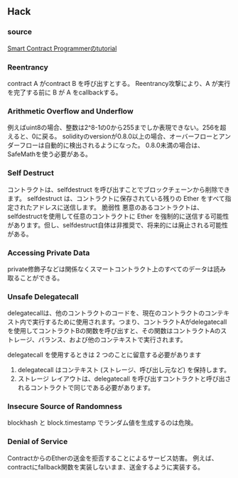 ## Hack

### source
[Smart Contract Programmerのtutorial](https://www.youtube.com/watch?v=4Mm3BCyHtDY&list=PLO5VPQH6OWdWsCgXJT9UuzgbC8SPvTRi5)

### Reentrancy
contract A がcontract B を呼び出すとする。 Reentrancy攻撃により、A が実行を完了する前に B が A をcallbackする。

### Arithmetic Overflow and Underflow
例えばuint8の場合、整数は2^8-1の0から255までしか表現できない。256を超えると、0に戻る。
solidityのversionが0.8.0以上の場合、オーバーフローとアンダーフローは自動的に検出されるようになった。
0.8.0未満の場合は、SafeMathを使う必要がある。

### Self Destruct

コントラクトは、selfdestruct を呼び出すことでブロックチェーンから削除できます。 selfdestruct は、コントラクトに保存されている残りの Ether をすべて指定されたアドレスに送信します。 脆弱性 悪意のあるコントラクトは、selfdestructを使用して任意のコントラクトに Ether を強制的に送信する可能性があります。但し、selfdestruct自体は非推奨で、将来的には廃止される可能性がある。

### Accessing Private Data
private修飾子などは関係なくスマートコントラクト上のすべてのデータは読み取ることができる。

### Unsafe Delegatecall
delegatecallは、他のコントラクトのコードを、現在のコントラクトのコンテキスト内で実行するために使用されます。つまり、コントラクトAがdelegatecallを使用してコントラクトBの関数を呼び出すと、その関数はコントラクトAのストレージ、バランス、および他のコンテキストで実行されます。

delegatecall を使用するときは 2 つのことに留意する必要があります 
1. delegatecall はコンテキスト (ストレージ、呼び出し元など) を保持します。
2. ストレージ レイアウトは、delegatecall を呼び出すコントラクトと呼び出されるコントラクトで同じである必要があります。

### Insecure Source of Randomness
blockhash と block.timestamp でランダム値を生成するのは危険。

### Denial of Service
ContractからのEtherの送金を拒否することによるサービス妨害。
例えば、contractにfallback関数を実装しないまま、送金するように実装する。
